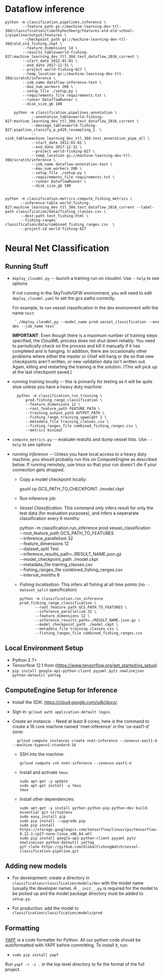 
# Dataflow inference

    python -m classification.pipelines.inference \
            --feature_path gs://machine-learning-dev-ttl-30d/classification/timothyhochberg/features-old-old-school-2/pipeline/output/features \
            --checkpoint_path gs://machine-learning-dev-ttl-30d/old_old_fishing.ckpt \
            --feature_dimensions 14 \
            --results_table=world-fishing-827:machine_learning_dev_ttl_30d.test_dataflow_2016_current \
            --start_date 2012-01-01 \
            --end_date 2017-12-31 \
            --project world-fishing-827 \
            --temp_location gs://machine-learning-dev-ttl-30d/scratch/inference \
            --job_name dataflow-inference-test \
            --max_num_workers 200 \
            --setup_file ./setup.py \
            --requirements_file requirements.txt \
            --runner DataflowRunner \
            --disk_size_gb 100

        python -m classification.pipelines.annotation \
                --annotation_table=world-fishing-827:machine_learning_dev_ttl_30d.test_dataflow_2016_current \
                --message_table=world-fishing-827:pipeline_classify_p_p429_resampling_2. \
                --sink_table=machine_learning_dev_ttl_30d.test_annotation_pipe_all \
                --start_date 2012-01-01 \
                --end_date 2017-12-31 \
                --project world-fishing-827 \
                --temp_location gs://machine-learning-dev-ttl-30d/scratch/inference \
                --job_name dataflow-annotation-test \
                --max_num_workers 200 \
                --setup_file ./setup.py \
                --requirements_file requirements.txt \
                --runner DataflowRunner \
                --disk_size_gb 100


    python -m classification.metrics.compute_fishing_metrics \
           --inference-table world-fishing-827:machine_learning_dev_ttl_30d.test_dataflow_2016_current --label-path classification/data/fishing_classes.csv \
           --dest-path test_fishing.html \
           --fishing-ranges classification/data/combined_fishing_ranges.csv  \
           --project-id world-fishing-827






# Neural Net Classification

## Running Stuff

-  `deploy_cloudml.py` -- launch a training run on cloudml. Use `--help` to see options

   If not running in the SkyTruth/GFW environment, you will need to edit `deploy_cloudml.yaml`
   to set the gcs paths correctly.

   For example, to run vessel classification in the dev environment with the name `test`:

        `./deploy_cloudml.py --model_name prod.vessel_classification --env dev --job_name test`

   **IMPORTANT**: Even though there is a maximum number of training steps specified, the CloudML
   process does not shut down reliably.  You need to periodically check on the process and kill it
   manually if it has completed and is hanging. In addition, there are occasionally other problems
   where either the master or chief will hang or die so that new checkpoints aren't written, or
   new validation data isn't written out. Again, killing and restarting the training is the solution.
   (This will pick up at the last checkpoint saved.)

- *running training locally* -- this is primarily for testing as it will be quite slow unless you
  have a heavy duty machine:

        python -m classification.run_training \
            prod.fishing_range_classification \
            --feature_dimensions 12 \
            --root_feature_path FEATURE_PATH \
            --training_output_path OUTPUT_PATH \
            --fishing_range_training_upweight 1 \
            --metadata_file training_classes.csv \
            --fishing_ranges_file combined_fishing_ranges.csv \
            --metrics minimal


- `compute_metrics.py` -- evaluate restults and dump vessel lists. Use `--help` to see options


- *running inference* -- Unless you have local access to a heavy duty machine, you should
  probably run this on ComputeEngine as described below. If running remotely, use tmux so 
  that your run doesn't die if your connection gets dropped.

   - Copy a model checkpoint locally:

      gsutil cp GCS_PATH_TO_CHECKPOINT  ./model.ckpt

   - Run inference job:

    * *Vessel Classification*. This command only infers result for only the test data 
      (for evaluation purposes), and infers a seperarate classification every 6 months:

       python -m classification.run_inference prod.vessel_classification \
              --root_feature_path GCS_PATH_TO_FEATURES \
              --inference_parallelism 32 \
              --feature_dimensions 12 \
              --dataset_split Test \
              --inference_results_path=./RESULT_NAME.json.gz \
              --model_checkpoint_path ./model.ckpt \
              --metadata_file training_classes.csv \
              --fishing_ranges_file combined_fishing_ranges.csv \
              --interval_months 6

   - *Fishing localisation*: This infers all fishing at all time points (no `--dataset_split` specification)

         python -m classification.run_inference prod.fishing_range_classification \
                --root_feature_path GCS_PATH_TO_FEATURES \
                --inference_parallelism 32 \
                --feature_dimensions 12 \
                --inference_results_path=./RESULT_NAME.json.gz \
                --model_checkpoint_path ./model.ckpt \
                --metadata_file training_classes.csv \
                --fishing_ranges_file combined_fishing_ranges.csv



## Local Environment Setup

* Python 2.7+
* Tensorflow 12.1 from (https://www.tensorflow.org/get_started/os_setup)
* `pip install google-api-python-client pyyaml pytz newlinejson python-dateutil yattag`

## ComputeEngine Setup for Inference 

* Install the SDK: https://cloud.google.com/sdk/docs/.
* Sign in: `gcloud auth application-default login`.
* Create an instance:
      - Need at least 8 cores; here is the command to create a 16 core machine named 'nnet-inference'
        in the 'us-east1-d' zone:

        gcloud compute instances create nnet-inference --zone=us-east1-d --machine-type=n1-standard-16

  - SSH into the machine:

        gcloud compute ssh nnet-inference --zone=us-east1-d

  - Install and activate `tmux`:

        sudo apt-get -y update
        sudo apt-get install -y tmux
        tmux

  - Install other dependencies:

        sudo apt-get -y install python python-pip python-dev build-essential git virtualenv
        sudo easy_install pip
        sudo pip install --upgrade pip
        sudo pip install https://storage.googleapis.com/tensorflow/linux/cpu/tensorflow-0.12.1-cp27-none-linux_x86_64.whl
        sudo pip install google-api-python-client pyyaml pytz newlinejson python-dateutil yattag
        git clone https://github.com/GlobalFishingWatch/vessel-classification-pipeline.git

## Adding new models

* For development: create a directory in `classification/classification/models/dev` with the model name 
  (usually the developer name).  A `__init__.py` is required for the model to be picked up and the model
  package directory must be added to `setup.py`.

* For production: add the model to `classification/classification/models/prod`


## Formatting

[YAPF](https://github.com/google/yapf) is a code formatter for Python. All our python code should
be autoformatted with YAPF before committing. To install it, run:

* `sudo pip install yapf`

Run `yapf -r -i .` in the top level directory to fix the format of the full project.






